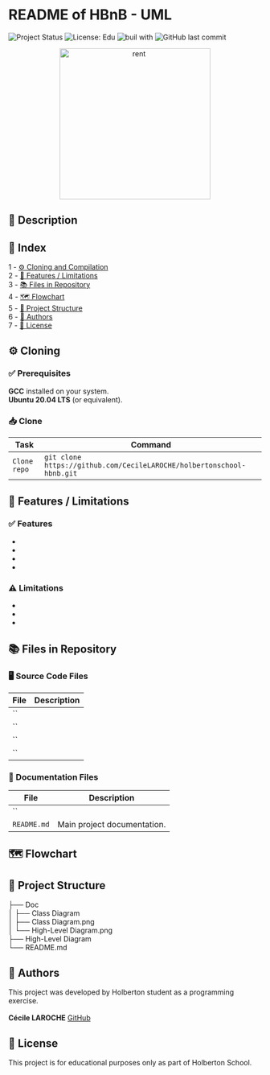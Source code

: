 # README of HBnB - UML

![Project Status](https://img.shields.io/badge/status-development-yellow)  ![License: Edu](https://img.shields.io/badge/license-Educational-lightgrey)  ![buil with](https://img.shields.io/badge/built_with-❤️‍🔥-df0000)
![GitHub last commit](https://img.shields.io/github/last-commit/CecileLAROCHE/holbertonschool-hbnb?label=Last%20commit)

<p align="center"><img src="https://media2.giphy.com/media/v1.Y2lkPTc5MGI3NjExbTljaXo4Z3Z1czdvOGpuNnM4anBpYWJzYm12YmJ2Njk2d2U3bHNyMyZlcD12MV9pbnRlcm5hbF9naWZfYnlfaWQmY3Q9Zw/QN49tbyrOlDXa5MIEp/giphy.gif" alt="rent" width="300"><!-- markdownlint-disable-line MD033 --></p>

## 📖 Description


## 🧭 Index

1 - [⚙️ Cloning and Compilation](#️-cloning-and-compilation)\
2 - [🚀 Features / Limitations](#-features--limitations)\
3 - [📚 Files in Repository](#-files-in-repository)\
4 - [🗺️ Flowchart](#%EF%B8%8F-flowchart)\
5 - [📁 Project Structure](#-project-structure)\
6 - [👥 Authors](#-authors)\
7 - [📜 License](#-license)

## ⚙️ Cloning

### ✅ Prerequisites

**GCC** installed on your system.\
**Ubuntu 20.04 LTS** (or equivalent).

### 📥 Clone

| Task |Command|
|--------------------------------------------|-------------------------------------------------------|
| `Clone repo` | `git clone https://github.com/CecileLAROCHE/holbertonschool-hbnb.git` |

## 🚀 Features / Limitations

### ✅ Features

*
*
*
*

### ⚠️ Limitations

*
*
*

## 📚 Files in Repository

### 🖥️ Source Code Files

| File                   | Description                                                                                         |
| ---------------------- | --------------------------------------------------------------------------------------------------- |
| ``              | |
| ``              | |
| ``              | |
| ``              | |

### 📑 Documentation Files

| File                 | Description                                                       |
| -------------------- | ----------------------------------------------------------------- |
| `` |  |
| `README.md`          | Main project documentation.                           |

## 🗺️ Flowchart

## 📁 Project Structure

├── Doc\
│   ├── Class Diagram\
│   ├── Class Diagram.png\
│   └── High-Level Diagram.png\
├── High-Level Diagram\
└── README.md

## 👥 Authors

This project was developed by Holberton student as a programming exercise.\
\
**Cécile LAROCHE** [GitHub](https://github.com/CecileLAROCHE)

## 📜 License

This project is for educational purposes only as part of Holberton School.
